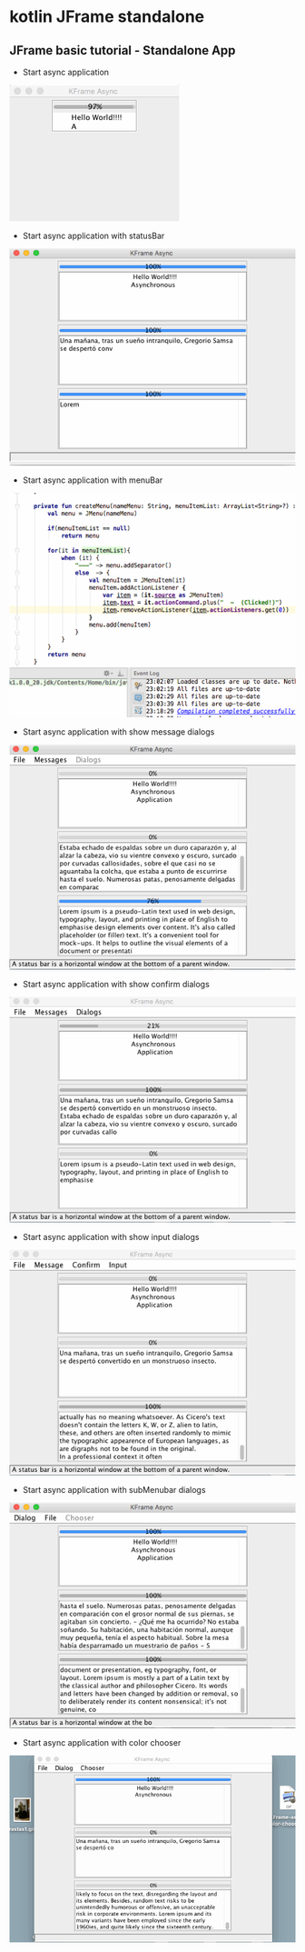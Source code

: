 # kotlin JFrame standalone

## JFrame basic tutorial - Standalone App

* Start async application

![](https://github.com/kotlin-es/kotlin-JFrame-standalone/blob/master/00-start-async-application/src/main/resources/KFrame-async.gif)

* Start async application with statusBar

![](https://github.com/kotlin-es/kotlin-JFrame-standalone/blob/master/01-start-async-statusBar-application/src/main/resources/KFrame-async-statusBar.gif)

* Start async application with menuBar

![](https://github.com/kotlin-es/kotlin-JFrame-standalone/blob/master/02-start-async-menuBar-application/src/main/resources/KFrame-async-menuBar.gif)

* Start async application with show message dialogs

![](https://github.com/kotlin-es/kotlin-JFrame-standalone/blob/master/03-start-async-message-application/src/main/resources/KFrame-async-message.gif)

* Start async application with show confirm dialogs

![](https://github.com/kotlin-es/kotlin-JFrame-standalone/blob/master/04-start-async-dialog-application/src/main/resources/KFrame-async-dialogs.gif)

* Start async application with show input dialogs

![](https://github.com/kotlin-es/kotlin-JFrame-standalone/blob/master/05-start-async-inputDialog-application/src/main/resources/KFrame-async-inputs.gif)

* Start async application with subMenubar dialogs

![](https://github.com/kotlin-es/kotlin-JFrame-standalone/blob/master/06-start-async-subMenubar-application/src/main/resources/KFrame-async-subMenubar.gif)

* Start async application with color chooser

![](https://github.com/kotlin-es/kotlin-JFrame-standalone/blob/master/07-start-async-colorChooser-application/src/main/resources/KFrame-async-color-chooser.gif)
